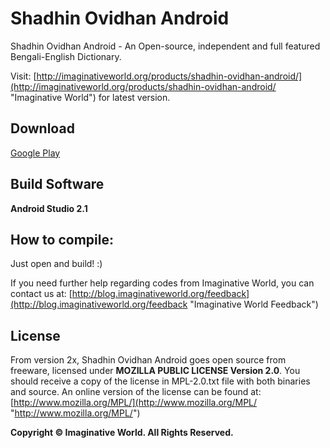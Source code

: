 # Shadhin Ovidhan Android #
Shadhin Ovidhan Android - An Open-source, independent and full featured Bengali-English Dictionary.

Visit: [http://imaginativeworld.org/products/shadhin-ovidhan-android/](http://imaginativeworld.org/products/shadhin-ovidhan-android/ "Imaginative World") for latest version.

## Download ##
[Google Play](https://play.google.com/store/apps/details?id=org.imaginativeworld.shadhinovidhan)



## Build Software ##

**Android Studio 2.1**


## How to compile: ##

Just open and build! :)

If you need further help regarding codes from Imaginative World, you can contact us at: [http://blog.imaginativeworld.org/feedback](http://blog.imaginativeworld.org/feedback "Imaginative World Feedback")

## License ##

From version 2x, Shadhin Ovidhan Android goes open source from freeware, licensed under **MOZILLA PUBLIC LICENSE Version 2.0**. You should receive a copy of the license in MPL-2.0.txt file with both binaries and source. An online version of the license can be found at: [http://www.mozilla.org/MPL/](http://www.mozilla.org/MPL/ "http://www.mozilla.org/MPL/")

**Copyright © Imaginative World. All Rights Reserved.**